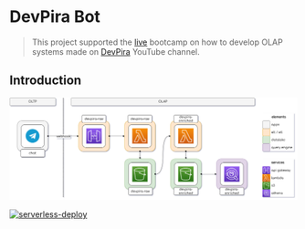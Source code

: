 # DevPira Bot

> This project supported the [live](https://www.youtube.com/watch?v=sVFT-XK6rk4) bootcamp on how to develop OLAP systems made on [DevPira](https://devpira.com.br/) YouTube channel.

## Introduction

<p align="center"><img src="docs/image/architecture.png"></p>

[![serverless-deploy](https://github.com/andre-marcos-perez/devpira-bot/actions/workflows/deploy.yml/badge.svg?branch=main)](https://github.com/andre-marcos-perez/devpira-bot/actions/workflows/deploy.yml)